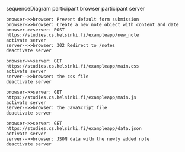 sequenceDiagram
    participant browser
    participant server

    browser->>browser: Prevent default form submission
    browser->>browser: Create a new note object with content and date
    browser->>server: POST https://studies.cs.helsinki.fi/exampleapp/new_note
    activate server
    server-->>browser: 302 Redirect to /notes
    deactivate server
    
    browser->>server: GET https://studies.cs.helsinki.fi/exampleapp/main.css
    activate server
    server-->>browser: the css file
    deactivate server
    
    browser->>server: GET https://studies.cs.helsinki.fi/exampleapp/main.js
    activate server
    server-->>browser: the JavaScript file
    deactivate server
    
    browser->>server: GET https://studies.cs.helsinki.fi/exampleapp/data.json
    activate server
    server-->>browser: JSON data with the newly added note
    deactivate server
